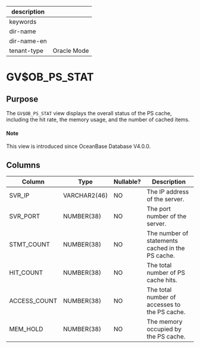 |description||
|---|---|
|keywords||
|dir-name||
|dir-name-en||
|tenant-type|Oracle Mode|

# GV$OB_PS_STAT

## Purpose

The `GV$OB_PS_STAT` view displays the overall status of the PS cache, including the hit rate, the memory usage, and the number of cached items.

<main id="notice" type='explain'>
  <h4>Note</h4>
  <p>This view is introduced since OceanBase Database V4.0.0. </p>
</main>

## Columns

| **Column** | **Type** | **Nullable?** | **Description** |
|--------------|--------------|----------------|---------------------|
| SVR_IP | VARCHAR2(46) | NO | The IP address of the server. |
| SVR_PORT | NUMBER(38) | NO | The port number of the server. |
| STMT_COUNT | NUMBER(38) | NO | The number of statements cached in the PS cache. |
| HIT_COUNT | NUMBER(38) | NO | The total number of PS cache hits. |
| ACCESS_COUNT | NUMBER(38) | NO | The total number of accesses to the PS cache. |
| MEM_HOLD | NUMBER(38) | NO | The memory occupied by the PS cache. |
